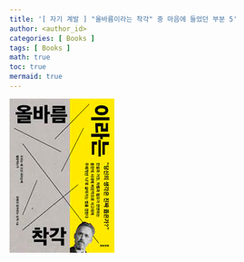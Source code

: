 ```yaml
---
title: '[ 자기 계발 ] "올바름이라는 착각" 중 마음에 들었던 부분 5'
author: <author_id>
categories: [ Books ]
tags: [ Books ]
math: true
toc: true
mermaid: true
---
```


![1](/images/backgrounds/books/manReadsYouTube.png)


